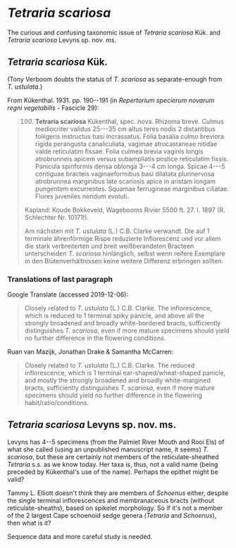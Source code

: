 # _Tetraria scariosa_

The curious and confusing taxonomic issue of _Tetraria scariosa_ Kük. and _Tetraria scariosa_ Levyns sp. nov. ms.

## _Tetraria scariosa_ Kük.

(Tony Verboom doubts the status of _T. scariosa_ as separate-enough from _T. ustulata_.)

From Kükenthal. 1931. pp. 190--191 (in _Repertorium specierum novarum regni vegetabilis_ - Fascicle 29):

> 100. **Tetraria scariosa** Kükenthal, spec. nova. Rhizoma breve. Culmus mediocriter validus 25---35 cm altus teres nodis 2 distantibus foliigeris instructus basi incrassatus. Folia basalia culmo breviora rígida perangusta canaliculiata, vagimae atrocastaneae nitidae valde reticulatim fissae. Folia culmea brevia vaginis longis atrobrunneis apicem versus subampliatis postice reticulatim fissis. Panicula spiriformis densa oblonga 3---4 cm longa. Spicae 4---5 contiguae bracteis vaginaeformibus basi dilatata plurinervosa atrobrunnea marginibus late scariosis apice in aristam longam pungentem excurrentes. Squamae ferrugineae marginibus ciliatae. Flores juveniles nondum evoluti.
>
> Kapland: Koude Bokkeveld, Wagebooms Rivier 5500 ft. 27. I. 1897 (R. Schlechter Nr. 10171!).
>
> Am nächsten mit _T. ustulata_ (L.) C.B. Clarke verwandt. Die auf 1 terminale ährenförmige Rispe reduzierte Inflorescenz und vor allem die stark verbreiterten und breit weißberandeten Bracteen unterscheiden _T. scariosa_ hinlänglich, selbst wenn reifere Exemplare in den Blütenverhältnissen keine weitere Differenz erbringen sollten.

### Translations of last paragraph

Google Translate (accessed 2019-12-06):

> Closely related to _T. ustulata_ (L.) C.B. Clarke. The inflorescence, which is reduced to 1 terminal spiky panicle, and above all the strongly broadened and broadly white-bordered bracts, sufficiently distinguishes _T. scariosa_, even if more mature specimens should yield no further difference in the flowering conditions.

Ruan van Mazijk, Jonathan Drake & Samantha McCarren:

> Closely related to _T. ustulata_ (L.) C.B. Clarke. The reduced inflorescence, which is 1 terminal ear-shaped/wheat-shaped panicle, and mostly the strongly broadened and broadly white-margined bracts, sufficiently distinguishes _T. scariosa_, even if more mature specimens should yield no further difference in the flowering habit/ratio/conditions.

## _Tetraria scariosa_ Levyns sp. nov. ms.

Levyns has 4--5 specimens (from the Palmiet River Mouth and Rooi Els) of what she called (using an unpublished manuscript name, it seems) _T. scariosa_, but these are certainly not members of the reticulate-sheathed _Tetraria_ s.s. as we know today. Her taxa is, thus, not a valid name (being preceded by Kükenthal's use of the name). Perhaps the epithet might be valid?

Tammy L. Elliott doesn't think they are members of _Schoenus_ either, despite the single terminal inflorescences and membranaceous bracts (without reticulate-sheaths), based on spikelet morphology. So if it's not a member of the 2 largest Cape schoenoid sedge genera (_Tetraria_ and _Schoenus_), then what is it?

Sequence data and more careful study is needed.

